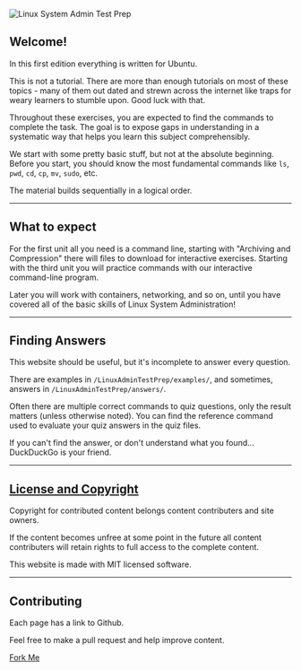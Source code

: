 ![Linux System Admin Test Prep](testprep.danielc.us/logo-words.png)

## Welcome!

In this first edition everything is written for Ubuntu.

This is not a tutorial. There are more than enough tutorials on most of these topics - many of them out dated and strewn across the internet like traps for weary learners to stumble upon. Good luck with that.

Throughout these exercises, you are expected to find the commands to complete the task. The goal is to expose gaps in understanding in a systematic way that helps you learn this subject comprehensibly.

We start with some pretty basic stuff, but not at the absolute beginning. Before you start, you should know the most fundamental commands like `ls`, `pwd`, `cd`, `cp`, `mv`, `sudo`, etc. 

The material builds sequentially in a logical order.

---

## What to expect

For the first unit all you need is a command line, starting with "Archiving and Compression" there will files to download for interactive exercises. Starting with the third unit you will practice commands with our interactive command-line program.

Later you will work with containers, networking, and so on, until you have covered all of the basic skills of Linux System Administration!

---

## Finding Answers

This website should be useful, but it's incomplete to answer every question. 

There are examples in `/LinuxAdminTestPrep/examples/`, and sometimes, answers in `/LinuxAdminTestPrep/answers/`.

Often there are multiple correct commands to quiz questions, only the result matters (unless otherwise noted). You can find the reference command used to evaluate your quiz answers in the quiz files.

If you can't find the answer, or don't understand what you found... DuckDuckGo is your friend.

---

## [License and Copyright](https://github.com/danielclough/linux-admin-test-prep/LICENCE)

Copyright for contributed content belongs content contributers and site owners.

If the content becomes unfree at some point in the future all content contributers will retain rights to full access to the complete content.

This website is made with MIT licensed software.

---

## Contributing

Each page has a link to Github.

Feel free to make a pull request and help improve content.

[Fork Me](https://github.com/danielclough/linux-admin-test-prep)